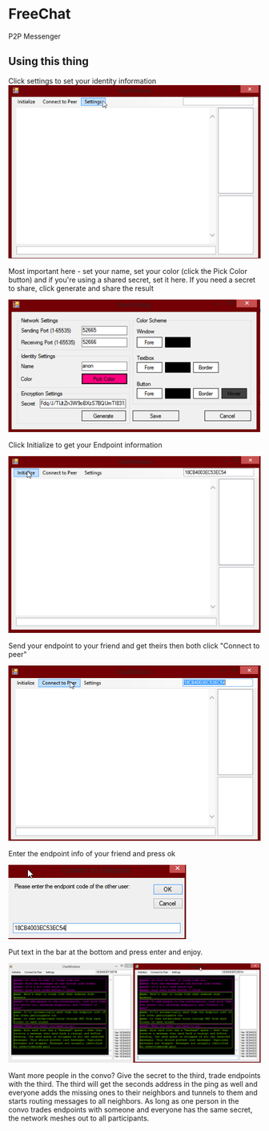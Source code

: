# FreeChat
P2P Messenger

## Using this thing

Click settings to set your identity information
![](./11.png)

Most important here - set your name, set your color (click the Pick Color button) and if you're using a shared secret, set it here. If you need a secret to share, click generate and share the result

![](./12.png)

Click Initialize to get your Endpoint information

![](./13.png)

Send your endpoint to your friend and get theirs then both click "Connect to peer"

![](./14.png)

Enter the endpoint info of your friend and press ok

![](./15.png)

Put text in the bar at the bottom and press enter and enjoy.

![](./16.png)

Want more people in the convo? Give the secret to the third, trade endpoints with the third. The third will get the seconds address in the ping as well and everyone adds the missing ones to their neighbors and tunnels to them and starts routing messages to all neighbors. As long as one person in the convo trades endpoints with someone and everyone has the same secret, the network meshes out to all participants.
